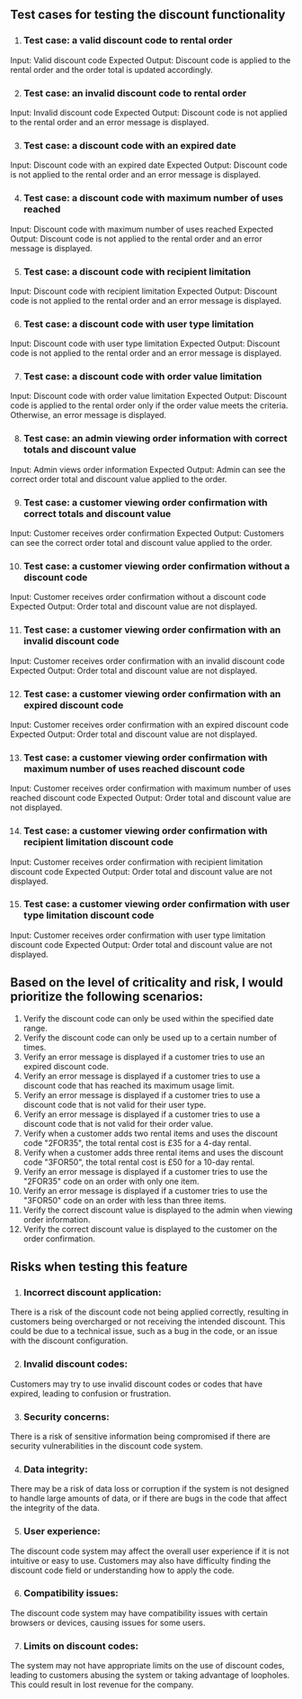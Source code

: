 ## Test cases for testing the discount functionality
1. ### Test case: a valid discount code to rental order
Input: Valid discount code
Expected Output: Discount code is applied to the rental order and the order total is updated accordingly.

2. ### Test case: an invalid discount code to rental order
Input: Invalid discount code
Expected Output: Discount code is not applied to the rental order and an error message is displayed.

3. ### Test case:  a discount code with an expired date
Input: Discount code with an expired date
Expected Output: Discount code is not applied to the rental order and an error message is displayed.

4. ### Test case:  a discount code with maximum number of uses reached
Input: Discount code with maximum number of uses reached
Expected Output: Discount code is not applied to the rental order and an error message is displayed.

5.  ### Test case: a discount code with recipient limitation
Input: Discount code with recipient limitation
Expected Output: Discount code is not applied to the rental order and an error message is displayed.

6. ### Test case: a discount code with user type limitation
Input: Discount code with user type limitation
Expected Output: Discount code is not applied to the rental order and an error message is displayed.

7. ### Test case:  a discount code with order value limitation
Input: Discount code with order value limitation
Expected Output: Discount code is applied to the rental order only if the order value meets the criteria. Otherwise, an error message is displayed.

8.  ### Test case: an admin viewing order information with correct totals and discount value
Input: Admin views order information
Expected Output: Admin can see the correct order total and discount value applied to the order.

9. ### Test case: a customer viewing order confirmation with correct totals and discount value
Input: Customer receives order confirmation
Expected Output: Customers can see the correct order total and discount value applied to the order.

10.  ### Test case: a customer viewing order confirmation without a discount code
Input: Customer receives order confirmation without a discount code
Expected Output: Order total and discount value are not displayed.

11. ### Test case: a customer viewing order confirmation with an invalid discount code
Input: Customer receives order confirmation with an invalid discount code
Expected Output: Order total and discount value are not displayed.

12. ### Test case: a customer viewing order confirmation with an expired discount code
Input: Customer receives order confirmation with an expired discount code
Expected Output: Order total and discount value are not displayed.

13. ### Test case: a customer viewing order confirmation with maximum number of uses reached discount code
Input: Customer receives order confirmation with maximum number of uses reached discount code
Expected Output: Order total and discount value are not displayed.

14. ### Test case:  a customer viewing order confirmation with recipient limitation discount code
Input: Customer receives order confirmation with recipient limitation discount code
Expected Output: Order total and discount value are not displayed.

15. ### Test case:  a customer viewing order confirmation with user type limitation discount code
Input: Customer receives order confirmation with user type limitation discount code
Expected Output: Order total and discount value are not displayed.


## Based on the level of criticality and risk, I would prioritize the following scenarios:
1. Verify the discount code can only be used within the specified date range.
2. Verify the discount code can only be used up to a certain number of times.
3. Verify an error message is displayed if a customer tries to use an expired discount code.
4. Verify an error message is displayed if a customer tries to use a discount code that has reached its maximum usage limit.
5. Verify an error message is displayed if a customer tries to use a discount code that is not valid for their user type.
6. Verify an error message is displayed if a customer tries to use a discount code that is not valid for their order value.
7. Verify when a customer adds two rental items and uses the discount code "2FOR35", the total rental cost is £35 for a 4-day rental.
8. Verify when a customer adds three rental items and uses the discount code "3FOR50", the total rental cost is £50 for a 10-day rental.
9. Verify an error message is displayed if a customer tries to use the "2FOR35" code on an order with only one item.
10. Verify an error message is displayed if a customer tries to use the "3FOR50" code on an order with less than three items.
11. Verify the correct discount value is displayed to the admin when viewing order information.
12. Verify the correct discount value is displayed to the customer on the order confirmation.



 ## Risks when testing this feature
1. ### Incorrect discount application:
 There is a risk of the discount code not being applied correctly, resulting in customers being overcharged or not receiving the intended discount. This could be due to a technical issue, such as a bug in the code, or an issue with the discount configuration.

2. ### Invalid discount codes: 
Customers may try to use invalid discount codes or codes that have expired, leading to confusion or frustration.

3. ### Security concerns: 
There is a risk of sensitive information being compromised if there are security vulnerabilities in the discount code system.

4. ### Data integrity:
 There may be a risk of data loss or corruption if the system is not designed to handle large amounts of data, or if there are bugs in the code that affect the integrity of the data.

5. ### User experience: 
The discount code system may affect the overall user experience if it is not intuitive or easy to use. Customers may also have difficulty finding the discount code field or understanding how to apply the code.

6. ### Compatibility issues: 
The discount code system may have compatibility issues with certain browsers or devices, causing issues for some users.

7. ### Limits on discount codes: 
The system may not have appropriate limits on the use of discount codes, leading to customers abusing the system or taking advantage of loopholes. This could result in lost revenue for the company.